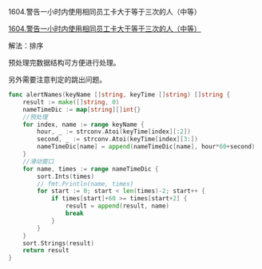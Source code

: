 1604.警告一小时内使用相同员工卡大于等于三次的人（中等）

[1604.警告一小时内使用相同员工卡大于等于三次的人（中等）](https://leetcode.cn/problems/alert-using-same-key-card-three-or-more-times-in-a-one-hour-period/)



解法：排序

预处理完数据结构可方便进行处理。

另外需要注意判定的跳出问题。

```go
func alertNames(keyName []string, keyTime []string) []string {
	result := make([]string, 0)
	nameTimeDic := map[string][]int{}
	//预处理
	for index, name := range keyName {
		hour, _ := strconv.Atoi(keyTime[index][:2])
		second, _ := strconv.Atoi(keyTime[index][3:])
		nameTimeDic[name] = append(nameTimeDic[name], hour*60+second)
	}
	//滑动窗口
	for name, times := range nameTimeDic {
		sort.Ints(times)
		// fmt.Println(name, times)
		for start := 0; start < len(times)-2; start++ {
			if times[start]+60 >= times[start+2] {
				result = append(result, name)
				break
			}
		}
	}
	sort.Strings(result)
	return result
}
```
